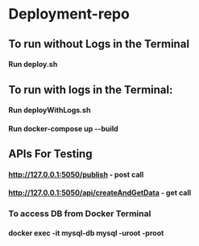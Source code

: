 # Deployment-repo

## To run without Logs in the Terminal
#### Run deploy.sh

## To run with logs in the Terminal:
#### Run deployWithLogs.sh
#### Run docker-compose up --build

## APIs For Testing
#### http://127.0.0.1:5050/publish - post call
#### http://127.0.0.1:5050/api/createAndGetData - get call

### To access DB from Docker Terminal
#### docker exec -it mysql-db mysql -uroot -proot

